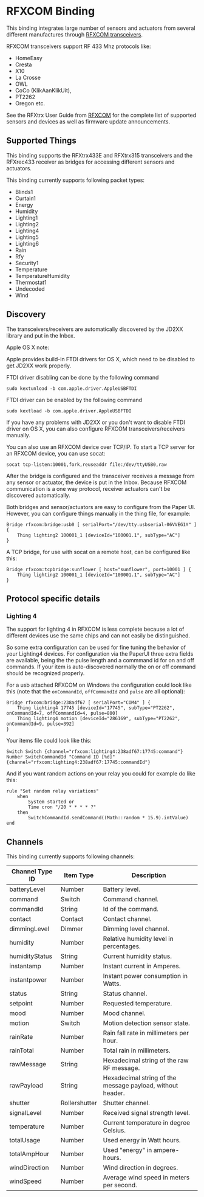 # RFXCOM Binding

This binding integrates large number of sensors and actuators from several different manufactures through [RFXCOM transceivers](http://www.rfxcom.com).

RFXCOM transceivers support RF 433 Mhz protocols like: 
* HomeEasy 
* Cresta 
* X10 
* La Crosse
* OWL
* CoCo (KlikAanKlikUit), 
* PT2262
* Oregon etc.

See the RFXtrx User Guide from [RFXCOM](http://www.rfxcom.com) for the complete list of supported sensors and devices as well as firmware update announcements.


## Supported Things

This binding supports the RFXtrx433E and RFXtrx315 transceivers and the RFXrec433 receiver as bridges for accessing different sensors and actuators.

This binding currently supports following packet types:

* Blinds1
* Curtain1 
* Energy
* Humidity
* Lighting1
* Lighting2
* Lighting4
* Lighting5
* Lighting6
* Rain
* Rfy
* Security1
* Temperature
* TemperatureHumidity
* Thermostat1
* Undecoded
* Wind


## Discovery

The transceivers/receivers are automatically discovered by the JD2XX library and put in the Inbox. 

Apple OS X note:

Apple provides build-in FTDI drivers for OS X, which need to be disabled to get JD2XX work properly.

FTDI driver disabling can be done by the following command

```
sudo kextunload -b com.apple.driver.AppleUSBFTDI
```

FTDI driver can be enabled by the following command

```
sudo kextload -b com.apple.driver.AppleUSBFTDI
```

If you have any problems with JD2XX or you don't want to disable FTDI driver on OS X, you can also configure RFXCOM transceivers/receivers manually.

You can also use an RFXCOM device over TCP/IP. To start a TCP server for an RFXCOM device, you can use socat:
```
socat tcp-listen:10001,fork,reuseaddr file:/dev/ttyUSB0,raw
``` 

After the bridge is configured and the transceiver receives a message from any sensor or actuator, the device is put in the Inbox. Because RFXCOM communication is a one way protocol, receiver actuators can't be discovered automatically.

Both bridges and sensor/actuators are easy to configure from the Paper UI. However, you can configure things manually in the thing file, for example:

```
Bridge rfxcom:bridge:usb0 [ serialPort="/dev/tty.usbserial-06VVEG1Y" ] {
    Thing lighting2 100001_1 [deviceId="100001.1", subType="AC"]
}
```

A TCP bridge, for use with socat on a remote host, can be configured like this:

```
Bridge rfxcom:tcpbridge:sunflower [ host="sunflower", port=10001 ] {
    Thing lighting2 100001_1 [deviceId="100001.1", subType="AC"]
}
```

## Protocol specific details

### Lighting 4

The support for lighting 4 in RFXCOM is less complete because a lot of different devices use the same chips and can not easily be distinguished.

So some extra configuration can be used for fine tuning the behavior of your Lighting4 devices. For configuration via the PaperUI three extra fields are available, being the the pulse length and a commmand id for on and off commands. If your item is auto-discovered normally the on or off command should be recognized properly.

For a usb attached RFXCOM on Windows the configuration could look like this (note that the `onCommandId`, `offCommandId` and `pulse` are all optional):

```
Bridge rfxcom:bridge:238adf67 [ serialPort="COM4" ] {
    Thing lighting4 17745 [deviceId="17745", subType="PT2262", onCommandId=7, offCommandId=4, pulse=800]
    Thing lighting4 motion [deviceId="286169", subType="PT2262", onCommandId=9, pulse=392]
}
```

Your items file could look like this:

```
Switch Switch {channel="rfxcom:lighting4:238adf67:17745:command"}
Number SwitchCommandId "Command ID [%d]" {channel="rfxcom:lighting4:238adf67:17745:commandId"}
```

And if you want random actions on your relay you could for example do like this:

```
rule "Set random relay variations"
    when
        System started or
        Time cron "/20 * * * * ?"
    then
        SwitchCommandId.sendCommand((Math::random * 15.9).intValue)
end
```

## Channels

This binding currently supports following channels:

| Channel Type ID | Item Type     | Description                                                |
|-----------------|---------------|------------------------------------------------------------|
| batteryLevel    | Number        | Battery level.                                             |
| command         | Switch        | Command channel.                                           |
| commandId       | String        | Id of the command.                                         |
| contact         | Contact       | Contact channel.                                           |
| dimmingLevel    | Dimmer        | Dimming level channel.                                     |
| humidity        | Number        | Relative humidity level in percentages.                    |
| humidityStatus  | String        | Current humidity status.                                   |
| instantamp      | Number        | Instant current in Amperes.                                |
| instantpower    | Number        | Instant power consumption in Watts.                        |
| status          | String        | Status channel.                                            |
| setpoint        | Number        | Requested temperature.                                     |
| mood            | Number        | Mood channel.                                              |
| motion          | Switch        | Motion detection sensor state.                             |
| rainRate        | Number        | Rain fall rate in millimeters per hour.                    |
| rainTotal       | Number        | Total rain in millimeters.                                 |
| rawMessage      | String        | Hexadecimal string of the raw RF message.                  |
| rawPayload      | String        | Hexadecimal string of the message payload, without header. |
| shutter         | Rollershutter | Shutter channel.                                           |
| signalLevel     | Number        | Received signal strength level.                            |
| temperature     | Number        | Current temperature in degree Celsius.                     |
| totalUsage      | Number        | Used energy in Watt hours.                                 |
| totalAmpHour    | Number        | Used "energy" in ampere-hours.                             |
| windDirection   | Number        | Wind direction in degrees.                                 |
| windSpeed       | Number        | Average wind speed in meters per second.                   |
